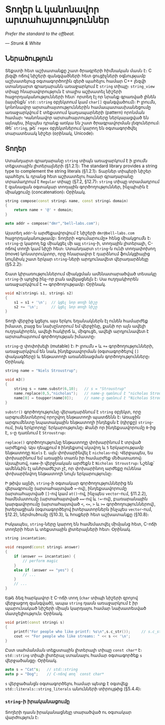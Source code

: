 # Տողեր և կանոնավոր արտահայտություններ

_Prefer the standard to the offbeat._

_— Strunk & White_

## Ներածություն

Տեքստի հետ աշխատանքը շատ ծրագրերի հիմնական մասն է։ C լեզվի ոճով նիշերի զանգվածների հետ ցուցիչների օգնությամբ աշխատելուց օգտագործողին զերծ պահելու համար C++ լեզվի ստանդարտ գրադարանն առաջարկում է `string` տիպը։ `string_view` տիպը հնարավորություն է տալիս աշխատել նիշերի հաջորդականությունների հետ՝ որտեղ էլ որ նրանք գրառված լինեն (այսինքն՝ `std::string` օբյեկտում կամ `char[]` զանգվածում)։ Ի լրումն, կոնոնավոր արտահայտություններին համապատասխանեցումը առաջարկվում է տեքստում կաղապարների (pattern) որոնման համար։ Կանոնավոր արտահայտությունները ներկայացված են այնպես, ինչպես դրանք առկա են շատ ծրագրավորման լեզուներում։ Թե՛ `string`, թե՛ `regex` օբյեկտներում կարող են օգտագործվել տարատեսակ նիշեր (օրինակ, Unicode)։


## Տողեր

Ստանդարտ գրադարանը `string` տիպն առաջարկում է ի լրումն տեքստային լիտերալների (§1.2.1)։ The standard library provides a string type to complement the string literals (§1.2.1)։ Տարներ տիպերի նիշեր պահելու և դրանց հետ աշխատելու համար գրադարանը տրամադրում է `Regular` տիպը (§7.2, §12.7)։ `string` տիպը տրամադրում է զանազան օգտակար տողային գործողություններ, ինչպիսին է միակցումը (concatenation)։ Օրինակ.

```C++
string compose(const string& name, const string& domain)
{
    return name + '@' + domain;
}

auto addr = compose("dmr","bell−labs.com");
```

Այստեղ `addr`-ն արժեքավորվում է նիշերի `dmr@bell−labs.com` հաջորդականությամբ։ Տողերի «գումարումը» հենց միակցումն է։ `string`-ը կարող եք միակցել մի այլ `string`-ի, տողային լիտերալի, C-ոճով տողի կամ նիշի հետ։ Ստանդարտ `string`-ն ունի տողափոխող (move) կոնստրուկտոր, որը հնարավոր է դարձնում ֆունկցիայից նույնիսկ շատ երկար `string`-ների արդյունավետ վերադարձնելը (§5.2.2)։

Շատ կիրառություններում միակցման ամենատարածված տեսակը `string`-ի պոչից ինչ-որ բան ավելացնելն է։ Սա ուղղակիորեն առաջարկվում է `+=` գործողությամբ։ Օրինակ.

```C++
void m2(string& s1, string& s2)
{
    s1 = s1 + '\n';  // կցել նոր տողի նիշը
    s2 += '\n';      // կցել նոր տողի նիշը
}
```

Տողի վերջից կցելու այս երկու եղանակներն էլ ունեն համարժեք իմաստ, բայց ես նախընտրում եմ վերջինը, քանի որ այն ավելի ուղղակիորեն, ավելի հակիրճ և, միգուցե, ավելի արդյունավետ է արտահայտում գործողության իմաստը։

`string`-ը փոփոխելի (mutable) է։ Ի լրումն `=` և `+=` գործողությունների, առաջարկվում են նաև ինդեքսավորման (օգտագործելով `[]` փակագծերը) և ենթատողի առանձնացման գործողությունները։ Օրինակ.

```C++
string name = "Niels Stroustrup";

void m3()
{
    string s = name.substr(6,10);   // s = "Stroustrup"
    name.replace(0,5,"nicholas");   // name-ը դառնում է "nicholas Stroustrup"
    name[0] = toupper(name[0]);     // name-ը դառնում է "Nicholas Stroustrup"
}
```

`substr()` գործողությունը վերադարձնում է `string` օբյեկտ, որը արգումենտներով որոշվող ենթատողի պատճենն է։ Առաջին արգումենտը նպատակային ենթատողի ինդեքսն է (դիրքը) `string`-ում, իսկ երկրորդը՝ երկարությունը։ Քանի որ ինդեքսավորումը `0`-ից է, `s`-ը դառնում է `Stroustrup`։

`replace()` գործողությունը ենթատողը փոխարինում է տրված արժեքով։ Այս դեպքում `0` ինդեքսով սկսվող և `5` երկարությամբ ենթատողը `Niels` է. այն փոխարինվել է `nicholas`-ով։ Վերջապես, ես փոխարինում եմ առաջին տառն իր համարժեք մեծատառով։ Այսպիսով, `name`-ի վերջնական արժեքն է `Nicholas Stroustrup`։ Նշենք՝ ամենևին էլ անհրաժեշտ չէ, որ փոխարինող արժեքը ունենա փոխարինվող ենթատողի նույն երկարությունը։

Ի թիվս այլնի, `string`-ի օգտակար գործողություններից են վերագրումը (արտահայտված `=`-ով), ինդեքսավորումը (արտահայտված `[]`-ով կամ `at()`-ով, ինչպես `vector`-ում, §11.2.2), համեմատումը (արտահայտված `==`-ով և `!=`-ով), բառարանային կարգավորումը (արտահայտված `<`, `<=`, `>` և `>=` գործողություններով), իտերացիան (օգտագործելով իտերատորներն ինչպես `vector`-ում, §12.2), ներմուծումը (§10.3), և հոսքերի հետ աշխատանքը (§10.8)։

Իսկապես, `string`-ները կարող են համեմատվել միմյանց հետ, C-ոճի տողերի հետ և տեքստային լիտերալների հետ։ Օրինակ.

```C++
string incantation;

void respond(const string& answer)
{
    if (answer == incantation) {
        // perform magic
    }
    else if (answer == "yes") {
        // ...
    }
    // ...
}
```

Եթե ձեզ հարկավոր է C-ոճի տող (`char` տիպի նիշերի զրոյով վերջացող զանգված), ապա `string` դասն առաջարկում է իր պարունակած նիշերի միայն կարդալու համար նախատեսված մատչելիություն։ Օրինակ.

```C++
void print(const string& s)
{
    printf("For people who like printf: %s\n",s.c_str());     // s.c_str()-ը վերադարձնում է ցուցիչ s-ի նիշերին
    cout << "For people who like streams: " << s << '\n';
}
```

Ըստ սահմանման տեքստային լիտերալի տիպը `const char*` է։ `std::string` տիպի լիտերալ ստանալու համար օգտագործեք `s` վերջածանցը։ Օրինակ.

```C++
auto s = "Cat"s;   // std::string
auto p = "Dog";    // C-ոճով տող՝ const char*
```

`s` վերջածանցն օգտագործելու համար պետք է օգտվեք `std::literals::string_literals` անունների տիրույթից (§5.4.4)։


### `string`-ի իրականացումը

Տողերի դասն իրականացնելը տարածված ու օգտակար վարժություն է։ 
